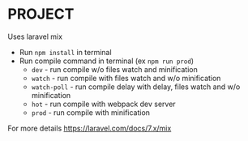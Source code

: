 # PROJECT #

Uses laravel mix

- Run `npm install` in terminal
- Run compile command in terminal (ex `npm run prod`)
    - `dev` - run compile w/o files watch and minification
    - `watch` - run compile with files watch and w/o minification
    - `watch-poll` - run compile delay with delay, files watch and w/o minification 
    - `hot` - run compile with webpack dev server
    - `prod` - run compile with minification

For more details https://laravel.com/docs/7.x/mix